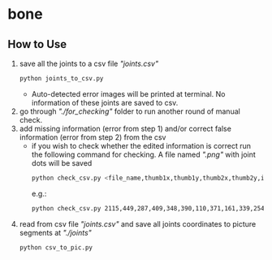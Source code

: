 # bone

How to Use
----

1. save all the joints to a csv file *"joints.csv"*
    ```sh
    python joints_to_csv.py
    ```
    - Auto-detected error images will be printed at terminal. No information of these joints are saved to csv.
2. go through *"./for_checking"* folder to run another round of manual check.
3. add missing information (error from step 1) and/or correct false information (error from step 2) from the csv
    -  if you wish to check whether the edited information is correct run the following command for checking. A file named *"<filename>.png"* with joint dots will be saved
        ```sh
        python check_csv.py <file_name,thumb1x,thumb1y,thumb2x,thumb2y,index1x,index1y,index2x,index2y,index3x,index3y,...,little3x,little3y>
        ```
        e.g.:
        ```sh
        python check_csv.py 2115,449,287,409,348,390,110,371,161,339,254,313,68,298,133,280,246,233,97,231,161,228,267,155,173,157,213,182,290
        ```
4. read from csv file *"joints.csv"* and save all joints coordinates to picture segments at *"./joints"*
    ```sh
    python csv_to_pic.py
    ```